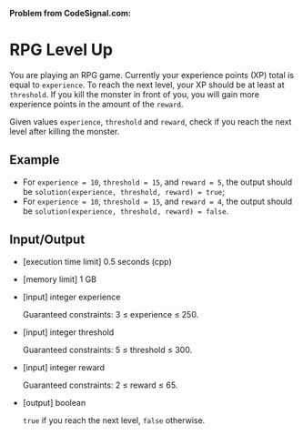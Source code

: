 **Problem from CodeSignal.com:**

# RPG Level Up

You are playing an RPG game. Currently your experience points (XP) total is equal to `experience`. To reach the next level, your XP should be at least at `threshold`. If you kill the monster in front of you, you will gain more experience points in the amount of the `reward`.

Given values `experience`, `threshold` and `reward`, check if you reach the next level after killing the monster.

## Example

- For `experience = 10`, `threshold = 15`, and `reward = 5`, the output should be `solution(experience, threshold, reward) = true`;
- For `experience = 10`, `threshold = 15`, and `reward = 4`, the output should be `solution(experience, threshold, reward) = false`.

## Input/Output

- [execution time limit] 0.5 seconds (cpp)
- [memory limit] 1 GB
- [input] integer experience

  Guaranteed constraints:
  3 ≤ experience ≤ 250.

- [input] integer threshold

  Guaranteed constraints:
  5 ≤ threshold ≤ 300.

- [input] integer reward

  Guaranteed constraints:
  2 ≤ reward ≤ 65.

- [output] boolean

  `true` if you reach the next level, `false` otherwise.
